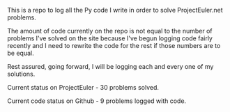This is a repo to log all the Py code I write in order to solve ProjectEuler.net problems.

The amount of code currently on the repo is not equal to the number of problems I've solved on the site because 
I've begun logging code fairly recently and I need to rewrite the code for the rest if those numbers are to be equal.

Rest assured, going forward, I will be logging each and every one of my solutions.


Current status on ProjectEuler - 30 problems solved. 

Current code status on Github - 9 problems logged with code.
